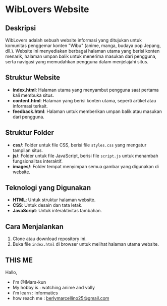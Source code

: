 # WibLovers Website

## Deskripsi
WibLovers adalah sebuah website informasi yang ditujukan untuk komunitas penggemar konten "Wibu" 
(anime, manga, budaya pop Jepang, dll.). Website ini menyediakan berbagai halaman utama yang berisi konten menarik, 
halaman umpan balik untuk menerima masukan dari pengguna, serta navigasi yang memudahkan pengguna dalam menjelajahi situs.

## Struktur Website
- **index.html**: Halaman utama yang menyambut pengguna saat pertama kali membuka situs.
- **content.html**: Halaman yang berisi konten utama, seperti artikel atau informasi terkait.
- **feedback.html**: Halaman untuk memberikan umpan balik atau masukan dari pengguna.

## Struktur Folder
- **css/**: Folder untuk file CSS, berisi file `styles.css` yang mengatur tampilan situs.
- **js/**: Folder untuk file JavaScript, berisi file `script.js` untuk menambah fungsionalitas interaktif.
- **images/**: Folder tempat menyimpan semua gambar yang digunakan di website.

## Teknologi yang Digunakan
- **HTML**: Untuk struktur halaman website.
- **CSS**: Untuk desain dan tata letak.
- **JavaScript**: Untuk interaktivitas tambahan.

## Cara Menjalankan
1. Clone atau download repository ini.
2. Buka file `index.html` di browser untuk melihat halaman utama website.

## THIS ME
Hallo,
- I'm @IMars-kun
- My hobby is : watching anime and volly
- i'm learn : informatics
- how reach me : berlymarcellino25@gmail.com

